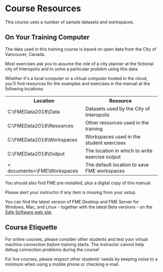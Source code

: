 # Course Resources #
This course uses a number of sample datasets and workspaces.

## On Your Training Computer ##
The data used in this training course is based on open data from the City of Vancouver, Canada.

Most exercises ask you to assume the role of a city planner at the fictional city of Interopolis and to solve a particular problem using this data.

Whether it's a local computer or a virtual computer hosted in the cloud, you'll find resources for the examples and exercises in the manual at the following locations:

<table>

<tr>
<th>Location</th>
<th>Resource</th>
</tr>

<tr>
<td>C:\FMEData2018\Data</td>
<td>Datasets used by the City of Interopolis</td>
</tr>

<tr>
<td>C:\FMEData2018\Resources</td>
<td>Other resources used in the training</td>
</tr>

<tr>
<td>C:\FMEData2018\Workspaces</td>
<td>Workspaces used in the student exercises</td>
</tr>

<tr>
<td>C:\FMEData2018\Output</td>
<td>The location in which to write exercise output</td>
</tr>

<tr>
<td>< documents>\FME\Workspaces</td>
<td>The default location to save FME workspaces</td>
</tr>

</table>

You should also find FME pre-installed, plus a digital copy of this manual.

Please alert your instructor if any item is missing from your setup.

You can find the latest version of FME Desktop and FME Server for Windows, Mac, and Linux - together with the latest Beta versions - on the [Safe Software web site](https://www.safe.com/support/support-resources/fme-downloads/ "Downloads Page").

## Course Etiquette ##
For online courses, please consider other students and test your virtual machine connection *before* training starts. The instructor cannot help debug connection problems during the course!

For live courses, please respect other students’ needs by keeping noise to a minimum when using a mobile phone or checking e-mail.